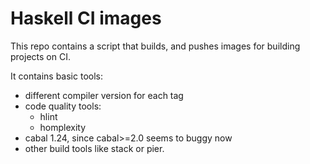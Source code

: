 # Haskell CI images

This repo contains a script that builds, and pushes images for building projects on CI.

It contains basic tools:
* different compiler version for each tag
* code quality tools:
  - hlint
  - homplexity
* cabal 1.24, since cabal>=2.0 seems to buggy now
* other build tools like stack or pier.

